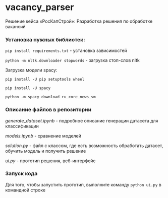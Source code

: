 # vacancy_parser

Решение кейса «РосКапСтрой»: Разработка решения по обработке вакансий

### Установка нужных библиотек:

```pip install requirements.txt``` - установка зависимостей

```python -m nltk.downloader stopwords``` - загрузка стоп-слов nltk

Загрузка модели spacy:

```pip install -U pip setuptools wheel```

```pip install -U spacy```

```python -m spacy download ru_core_news_sm```

### Описание файлов в репозитории

*generate_dataset.ipynb* -  подробное описание генерации датасета для классификации

*models.ipynb* - сравнение моделей 

*solution.py* - файл с классом, где есть возможность обработать датасет, обучить модель и получить решение

*ui.py* - прототип решения, веб-интерфейс

### Запуск кода

Для того, чтобы запустить прототип, выполните команду ```python ui.py``` в командной строке


